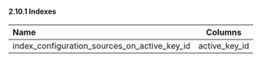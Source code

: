 #### 2.10.1 Indexes

| Name        | Columns           |
|:----------- |:-----------------:|
| index_configuration_sources_on_active_key_id | active_key_id |